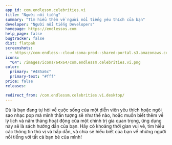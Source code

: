```yaml
---
app_id: com.endlessm.celebrities.vi
title: "Người nổi tiếng"
summary: "Tìm hiểu thêm về người nổi tiếng yêu thích của bạn"
developer: "Người nổi tiếng Developers"
homepage: https://endlessos.com
help_page: false
bugtracker: false
dist: flatpak
screenshots:
  - https://com-endless--cloud-soma-prod--shared-portal.s3.amazonaws.com/apps.256.screenshots.9e34e30e-3c30-487d-974e-339ca846394d_201810181943124545.png
icons:
  "64": /images/icons/64x64/com.endlessm.celebrities.vi.png
color:
  primary: "#485a6c"
  primary-text: "#fff"
price: false
releases:

redirect_from: /com.endlessm.celebrities.vi.desktop/
---
```


<p>Dù là bạn đang tự hỏi về cuộc sống của một diễn viên yêu thích hoặc ngôi sao nhạc pop mà mình thần tượng sẽ như thế nào, hoặc muốn biết thêm về lý lịch và năm tháng hoạt động của một chính trị gia quan trọng, ứng dụng này sẽ là sách hướng dẫn của bạn. Hãy có khoảng thời gian vui vẻ, tìm hiểu các thông tin thú vị và hấp dẫn, và chia sẻ hiểu biết của bạn về những người nổi tiếng với tất cả bạn bè của mình!</p>